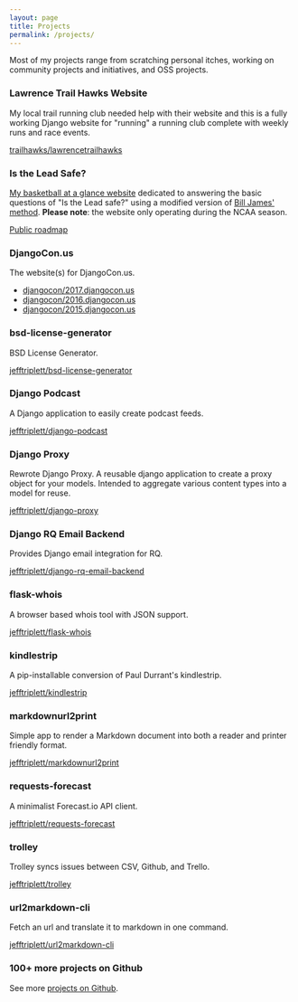 ```yaml
---
layout: page
title: Projects
permalink: /projects/
---
```


Most of my projects range from scratching personal itches, working on community projects and initiatives, and OSS projects.

### Lawrence Trail Hawks Website

My local trail running club needed help with their website and this is a fully working Django website for "running" a running club complete with weekly runs and race events.

[trailhawks/lawrencetrailhawks](https://github.com/trailhawks/lawrencetrailhawks)

### Is the Lead Safe?

[My basketball at a glance website][1] dedicated to answering the basic questions of "Is the Lead safe?" using a modified version of [Bill James' method][2]. **Please note**: the website only operating during the NCAA season.

[Public roadmap](https://trello.com/b/AdBKPdGb)

[2]: http://www.slate.com/articles/sports/sports_nut/2008/03/the_lead_is_safe.html
[1]: http://www.istheleadsafe.com/

### DjangoCon.us

The website(s) for DjangoCon.us.

- [djangocon/2017.djangocon.us](https://github.com/djangocon/2016.djangocon.us)
- [djangocon/2016.djangocon.us](https://github.com/djangocon/2016.djangocon.us)
- [djangocon/2015.djangocon.us](https://github.com/djangocon/2015.djangocon.us)

### bsd-license-generator

BSD License Generator.

[jefftriplett/bsd-license-generator](https://github.com/jefftriplett/bsd-license-generator)

### Django Podcast

A Django application to easily create podcast feeds.

[jefftriplett/django-podcast](https://github.com/jefftriplett/django-podcast)

### Django Proxy

Rewrote Django Proxy. A reusable django application to create a proxy object for your models. Intended to aggregate various content types into a model for reuse.

[jefftriplett/django-proxy](https://github.com/jefftriplett/django-proxy)

### Django RQ Email Backend

Provides Django email integration for RQ.

[jefftriplett/django-rq-email-backend](https://github.com/jefftriplett/django-rq-email-backend)

### flask-whois

A browser based whois tool with JSON support.

[jefftriplett/flask-whois](https://github.com/jefftriplett/flask-whois)

### kindlestrip

A pip-installable conversion of Paul Durrant's kindlestrip.

[jefftriplett/kindlestrip](https://github.com/jefftriplett/kindlestrip)

### markdownurl2print

Simple app to render a Markdown document into both a reader and printer friendly format.

[jefftriplett/markdownurl2print](https://github.com/jefftriplett/markdownurl2print)

### requests-forecast

A minimalist Forecast.io API client.

[jefftriplett/requests-forecast](https://github.com/jefftriplett/requests-forecast)

### trolley

Trolley syncs issues between CSV, Github, and Trello.

[jefftriplett/trolley](https://github.com/jefftriplett/trolley)

### url2markdown-cli

Fetch an url and translate it to markdown in one command.

[jefftriplett/url2markdown-cli](https://github.com/jefftriplett/url2markdown-cli)

### 100+ more projects on Github

See more [projects on Github](https://github.com/jefftriplett).
